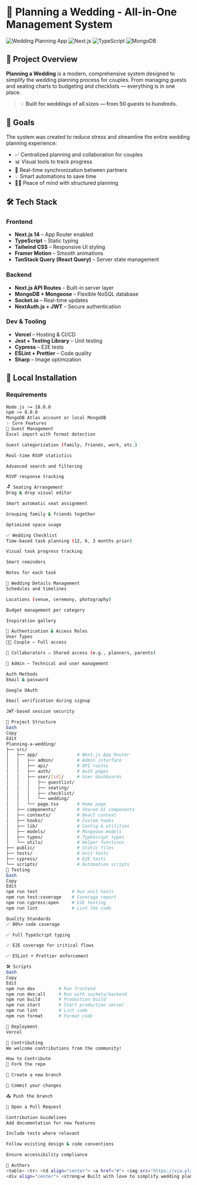 # 💍 Planning a Wedding - All-in-One Management System

![Wedding Planning App](https://img.shields.io/badge/Wedding-Planning-pink?style=for-the-badge&logo=heart)
![Next.js](https://img.shields.io/badge/Next.js-14-black?style=for-the-badge&logo=next.js)
![TypeScript](https://img.shields.io/badge/TypeScript-blue?style=for-the-badge&logo=typescript)
![MongoDB](https://img.shields.io/badge/MongoDB-green?style=for-the-badge&logo=mongodb)

## 📌 Project Overview

**Planning a Wedding** is a modern, comprehensive system designed to simplify the wedding planning process for couples. From managing guests and seating charts to budgeting and checklists — everything is in one place.

> 💡 **Built for weddings of all sizes — from 50 guests to hundreds.**

## 🎯 Goals

The system was created to reduce stress and streamline the entire wedding planning experience:

- ✅ Centralized planning and collaboration for couples  
- 📊 Visual tools to track progress  
- 🤝 Real-time synchronization between partners  
- 💡 Smart automations to save time  
- 🧘‍♀️ Peace of mind with structured planning

## 🛠️ Tech Stack

### Frontend
- **Next.js 14** – App Router enabled
- **TypeScript** – Static typing
- **Tailwind CSS** – Responsive UI styling
- **Framer Motion** – Smooth animations
- **TanStack Query (React Query)** – Server state management

### Backend
- **Next.js API Routes** – Built-in server layer
- **MongoDB + Mongoose** – Flexible NoSQL database
- **Socket.io** – Real-time updates
- **NextAuth.js + JWT** – Secure authentication

### Dev & Tooling
- **Vercel** – Hosting & CI/CD
- **Jest + Testing Library** – Unit testing
- **Cypress** – E2E tests
- **ESLint + Prettier** – Code quality
- **Sharp** – Image optimization

## 🚀 Local Installation

### Requirements
```bash
Node.js >= 18.0.0  
npm >= 8.0.0  
MongoDB Atlas account or local MongoDB
✨ Core Features
👥 Guest Management
Excel import with format detection

Guest categorization (family, friends, work, etc.)

Real-time RSVP statistics

Advanced search and filtering

RSVP response tracking

🪑 Seating Arrangement
Drag & drop visual editor

Smart automatic seat assignment

Grouping family & friends together

Optimized space usage

✅ Wedding Checklist
Time-based task planning (12, 6, 3 months prior)

Visual task progress tracking

Smart reminders

Notes for each task

🎉 Wedding Details Management
Schedules and timelines

Locations (venue, ceremony, photography)

Budget management per category

Inspiration gallery

🔐 Authentication & Access Roles
User Types
👰🤵 Couple – Full access

👥 Collaborators – Shared access (e.g., planners, parents)

🔧 Admin – Technical and user management

Auth Methods
Email & password

Google OAuth

Email verification during signup

JWT-based session security

📁 Project Structure
bash
Copy
Edit
Planning-a-wedding/
├── src/
│   ├── app/               # Next.js App Router
│   │   ├── admin/         # Admin interface
│   │   ├── api/           # API routes
│   │   ├── auth/          # Auth pages
│   │   ├── user/[id]/     # User dashboards
│   │   │   ├── guestlist/
│   │   │   ├── seating/
│   │   │   ├── checklist/
│   │   │   └── wedding/
│   │   └── page.tsx       # Home page
│   ├── components/        # Shared UI components
│   ├── contexts/          # React context
│   ├── hooks/             # Custom hooks
│   ├── lib/               # Config & utilities
│   ├── models/            # Mongoose models
│   ├── types/             # TypeScript types
│   └── utils/             # Helper functions
├── public/                # Static files
├── tests/                 # Unit tests
├── cypress/               # E2E tests
└── scripts/               # Automation scripts
🧪 Testing
bash
Copy
Edit
npm run test             # Run unit tests
npm run test:coverage    # Coverage report
npm run cypress:open     # E2E testing
npm run lint             # Lint the code

Quality Standards
✅ 80%+ code coverage

✅ Full TypeScript typing

✅ E2E coverage for critical flows

✅ ESLint + Prettier enforcement

🛠️ Scripts
bash
Copy
Edit
npm run dev         # Run frontend
npm run dev:all     # Run with sockets/backend
npm run build       # Production build
npm run start       # Start production server
npm run lint        # Lint code
npm run format      # Format code

🚀 Deployment
Vercel

🤝 Contributing
We welcome contributions from the community!

How to Contribute
🍴 Fork the repo

🌿 Create a new branch

💝 Commit your changes

📤 Push the branch

🔄 Open a Pull Request

Contribution Guidelines
Add documentation for new features

Include tests where relevant

Follow existing design & code conventions

Ensure accessibility compliance

👤 Authors
<table> <tr> <td align="center"> <a href="#"> <img src="https://via.placeholder.com/100x100/FF69B4/FFFFFF?text=YE" width="100px" alt="Yair Eliyahu"/> <br /><sub><b>Yair Eliyahu</b></sub> </a> <br /> 💻 🏗️ 🎨 </td> <td align="center"> <a href="#"> <img src="https://via.placeholder.com/100x100/4169E1/FFFFFF?text=LM" width="100px" alt="Liav Maman"/> <br /><sub><b>Liav Maman</b></sub> </a> <br /> 💻 ⚡ 🗄️ </td> </tr> </table>
<div align="center"> <strong>💕 Built with love to simplify wedding planning 💕</strong><br /> <br /> <img src="https://img.shields.io/badge/Made%20with-❤️-red?style=for-the-badge" /> <img src="https://img.shields.io/badge/For-Weddings-pink?style=for-the-badge" /> <img src="https://img.shields.io/badge/Open-Source-green?style=for-the-badge" /> </div> ```
